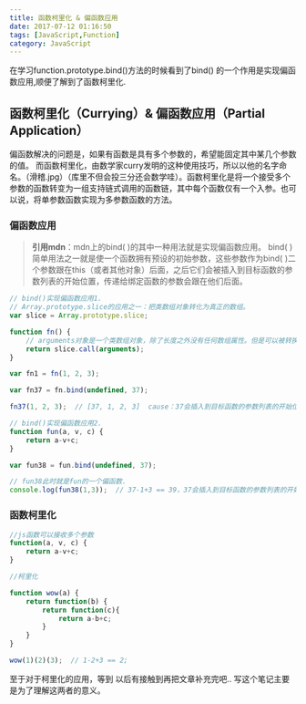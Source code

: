 ```yaml
---
title: 函数柯里化 & 偏函数应用
date: 2017-07-12 01:16:50
tags: [JavaScript,Function]
category: JavaScript
---
```


在学习function.prototype.bind()方法的时候看到了bind() 的一个作用是实现偏函数应用,顺便了解到了函数柯里化.
<!-- more -->

## 函数柯里化（Currying）& 偏函数应用（Partial Application）
偏函数解决的问题是，如果有函数是具有多个参数的，希望能固定其中某几个参数的值。
而函数柯里化，由数学家curry发明的这种使用技巧，所以以他的名字命名。（滑稽.jpg）（库里不但会投三分还会数学哇）。函数柯里化是将一个接受多个参数的函数转变为一组支持链式调用的函数链，其中每个函数仅有一个入参。也可以说，将单参数函数实现为多参数函数的方法。

### 偏函数应用
>**引用mdn**：mdn上的bind( )的其中一种用法就是实现偏函数应用。
>bind( )简单用法之一就是使一个函数拥有预设的初始参数，这些参数作为bind( )二个参数跟在this（或者其他对象）后面，之后它们会被插入到目标函数的参数列表的开始位置，传递给绑定函数的参数会跟在他们后面。

```javascript
// bind()实现偏函数应用1.
// Array.prototype.slice的应用之一：把类数组对象转化为真正的数组。
var slice = Array.prototype.slice;

function fn() {
	// arguments对象是一个类数组对象，除了长度之外没有任何数组属性。但是可以被转换为一个真正的数组
	return slice.call(arguments);  
}

var fn1 = fn(1, 2, 3);

var fn37 = fn.bind(undefined, 37);  

fn37(1, 2, 3);  // [37, 1, 2, 3]  cause：37会插入到目标函数的参数列表的开始位置，而1,2,3是传给绑定函数即fn37()的参数

// bind()实现偏函数应用2.
function fun(a, v, c) {
	return a-v+c;
}

var fun38 = fun.bind(undefined, 37);

// fun38此时就是fun的一个偏函数.
console.log(fun38(1,3));  // 37-1+3 == 39，37会插入到目标函数的参数列表的开始位置，所以形参a对应的实参就是37.

```

### 函数柯里化
```javascript
//js函数可以接收多个参数
function(a, v, c) {
	return a-v+c;
}

//柯里化

function wow(a) {
	return function(b) {
		return function(c){
			return a-b+c;
		}
	}
}

wow(1)(2)(3);  // 1-2+3 == 2;

```
至于对于柯里化的应用，等到 以后有接触到再把文章补充完吧.. 写这个笔记主要是为了理解这两者的意义。

